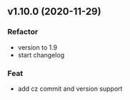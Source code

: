 ## v1.10.0 (2020-11-29)

### Refactor

- version to 1.9
- start changelog

### Feat

- add cz commit and version support
